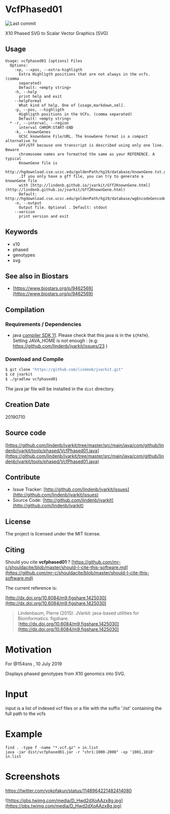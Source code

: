 # VcfPhased01

![Last commit](https://img.shields.io/github/last-commit/lindenb/jvarkit.png)

X10 Phased SVG to Scalar Vector Graphics (SVG)


## Usage

```
Usage: vcfphased01 [options] Files
  Options:
    -xp, --xpos, --extra-highligth
      Extra Highligth positions that are not always in the vcfs. (comma 
      separated) 
      Default: <empty string>
    -h, --help
      print help and exit
    --helpFormat
      What kind of help. One of [usage,markdown,xml].
    -p, --pos, --highligth
      Highligth positions in the VCFs. (comma separated)
      Default: <empty string>
  * -r, --interval, --region
      interval CHROM:START-END
    -k, --knownGenes
      UCSC knownGene File/URL. The knowGene format is a compact alternative to 
      GFF/GTF because one transcript is described using only one line.	Beware 
      chromosome names are formatted the same as your REFERENCE. A typical 
      KnownGene file is 
      http://hgdownload.cse.ucsc.edu/goldenPath/hg19/database/knownGene.txt.gz 
      .If you only have a gff file, you can try to generate a knownGene file 
      with [http://lindenb.github.io/jvarkit/Gff2KnownGene.html](http://lindenb.github.io/jvarkit/Gff2KnownGene.html)
      Default: http://hgdownload.cse.ucsc.edu/goldenPath/hg19/database/wgEncodeGencodeBasicV19.txt.gz
    -o, --output
      Output file. Optional . Default: stdout
    --version
      print version and exit

```


## Keywords

 * x10
 * phased
 * genotypes
 * svg



## See also in Biostars

 * [https://www.biostars.org/p/9462569](https://www.biostars.org/p/9462569)


## Compilation

### Requirements / Dependencies

* java [compiler SDK 11](https://jdk.java.net/11/). Please check that this java is in the `${PATH}`. Setting JAVA_HOME is not enough : (e.g: https://github.com/lindenb/jvarkit/issues/23 )


### Download and Compile

```bash
$ git clone "https://github.com/lindenb/jvarkit.git"
$ cd jvarkit
$ ./gradlew vcfphased01
```

The java jar file will be installed in the `dist` directory.


## Creation Date

20190710

## Source code 

[https://github.com/lindenb/jvarkit/tree/master/src/main/java/com/github/lindenb/jvarkit/tools/phased/VcfPhased01.java](https://github.com/lindenb/jvarkit/tree/master/src/main/java/com/github/lindenb/jvarkit/tools/phased/VcfPhased01.java)


## Contribute

- Issue Tracker: [http://github.com/lindenb/jvarkit/issues](http://github.com/lindenb/jvarkit/issues)
- Source Code: [http://github.com/lindenb/jvarkit](http://github.com/lindenb/jvarkit)

## License

The project is licensed under the MIT license.

## Citing

Should you cite **vcfphased01** ? [https://github.com/mr-c/shouldacite/blob/master/should-I-cite-this-software.md](https://github.com/mr-c/shouldacite/blob/master/should-I-cite-this-software.md)

The current reference is:

[http://dx.doi.org/10.6084/m9.figshare.1425030](http://dx.doi.org/10.6084/m9.figshare.1425030)

> Lindenbaum, Pierre (2015): JVarkit: java-based utilities for Bioinformatics. figshare.
> [http://dx.doi.org/10.6084/m9.figshare.1425030](http://dx.doi.org/10.6084/m9.figshare.1425030)


# Motivation

For @154sns , 10 July 2019

Displays phased genotypes from X10 genomics into SVG.

# Input

input is a list of indexed vcf files or a file with the suffix '.list' containing the full path to the vcfs

# Example

```
find . -type f -name "*.vcf.gz" > in.list
java -jar dist/vcfphased01.jar -r "chr1:1000-2000" -xp '1001,1010' in.list 
```

# Screenshots

https://twitter.com/yokofakun/status/1148964221482414080

![https://pbs.twimg.com/media/D_Hwd2dXoAAzx8g.jpg](https://pbs.twimg.com/media/D_Hwd2dXoAAzx8g.jpg)

